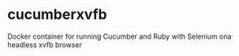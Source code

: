 # cucumberxvfb
Docker container for running Cucumber and Ruby with Selenium ona headless xvfb browser
